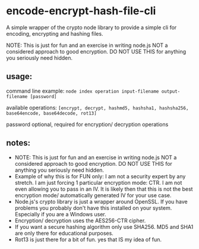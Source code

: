 # encode-encrypt-hash-file-cli

A simple wrapper of the crypto node library to provide a simple cli for encoding, encrypting and hashing files.

NOTE: This is just for fun and an exercise in writing node.js NOT a considered approach to good encryption. DO NOT USE THIS for anything you seriously need hidden.

## usage:

command line example: `node index operation input-filename output-filename [password]`

available operations: `[encrypt, decrypt, hashmd5, hashsha1, hashsha256, base64encode, base64decode, rot13]`

password optional, required for encryption/ decryption operations

## notes:

 * NOTE: This is just for fun and an exercise in writing node.js NOT a considered approach to good encryption. DO NOT USE THIS for anything you seriously need hidden.
 * Example of why this is for FUN only: I am not a security expert by any stretch. I am just forcing 1 particular encryption mode: CTR. I am not even allowing you to pass in an IV. It is likely then that this is not the best encryption mode/ automatically generated IV for your use case.
 * Node.js's crypto library is just a wrapper around OpenSSL. If you have problems you probably don't have this installed on your system. Especially if you are a Windows user.
 * Encryption/ decryption uses the AES256-CTR cipher.
 * If you want a secure hashing algorithm only use SHA256. MD5 and SHA1 are only there for educational purposes.
 * Rot13 is just there for a bit of fun. yes that IS my idea of fun.
